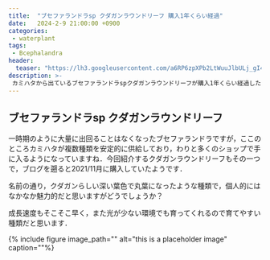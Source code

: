 ```yaml
---
title:  "ブセファランドラsp クダガンラウンドリーフ 購入1年くらい経過"
date:   2024-2-9 21:00:00 +0900
categories: 
 - waterplant
tags:
 - Bcephalandra
header:
  teaser: "https://lh3.googleusercontent.com/a6RP6zpXPb2LtWuuJlbULj_gI4FTbKQfGV4dNfFMWDJovLy_VDSQyHb3ZXQel_VvE644jZDR4EIQt8dXP4il6DMgz1f8zAPew0cPgKaf6RLy6benKIVVw_Awq6mmV5m0iaLwsCKl=s0"
description: >-
 カミハタから出ているブセファランドラspクダガンラウンドリーフが購入1年くらい経過したので紹介します．
---
```


## ブセファランドラsp クダガンラウンドリーフ

一時期のように大量に出回ることはなくなったブセファランドラですが，ここのところカミハタが複数種類を安定的に供給しており，わりと多くのショップで手に入るようになっていますね．今回紹介するクダガンラウンドリーフもその一つで，ブログを遡ると2021/11月に購入していたようです．



名前の通り，クダガンらしい深い葉色で丸葉になったような種類で，個人的にはなかなか魅力的だと思いますがどうでしょうか？ 


成長速度もそこそこ早く，また光が少ない環境でも育ってくれるので育てやすい種類だと思います．


{% include figure image_path="" alt="this is a placeholder image" caption=""%}







